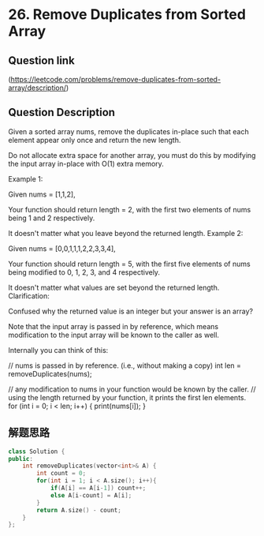 # 26. Remove Duplicates from Sorted Array

## Question link
(https://leetcode.com/problems/remove-duplicates-from-sorted-array/description/)

## Question Description
Given a sorted array nums, remove the duplicates in-place such that each element appear only once and return the new length.

Do not allocate extra space for another array, you must do this by modifying the input array in-place with O(1) extra memory.

Example 1:

Given nums = [1,1,2],

Your function should return length = 2, with the first two elements of nums being 1 and 2 respectively.

It doesn't matter what you leave beyond the returned length.
Example 2:

Given nums = [0,0,1,1,1,2,2,3,3,4],

Your function should return length = 5, with the first five elements of nums being modified to 0, 1, 2, 3, and 4 respectively.

It doesn't matter what values are set beyond the returned length.
Clarification:

Confused why the returned value is an integer but your answer is an array?

Note that the input array is passed in by reference, which means modification to the input array will be known to the caller as well.

Internally you can think of this:

// nums is passed in by reference. (i.e., without making a copy)
int len = removeDuplicates(nums);

// any modification to nums in your function would be known by the caller.
// using the length returned by your function, it prints the first len elements.
for (int i = 0; i < len; i++) {
    print(nums[i]);
}


## 解题思路


```c++
class Solution {
public:
    int removeDuplicates(vector<int>& A) {
        int count = 0;
        for(int i = 1; i < A.size(); i++){
            if(A[i] == A[i-1]) count++;
            else A[i-count] = A[i];
        }
        return A.size() - count;
    }
};
```